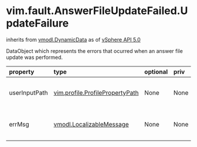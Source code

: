 vim.fault.AnswerFileUpdateFailed.UpdateFailure
==============================================
inherits from [vmodl.DynamicData](docs/vmodl.DynamicData.md)
as of [vSphere API 5.0](vim.version.md#vim.version.version7)


DataObject which represents the errors that ocurred when an  answer file update was performed.

| property | type | optional | priv | desc |
|:---------|:-----|:---------|:-----|:-----|
| userInputPath | [vim.profile.ProfilePropertyPath](vim.profile.ProfilePropertyPath.md "vim.profile.ProfilePropertyPath") | None | None | The user input that has the error |
| errMsg | [vmodl.LocalizableMessage](vmodl.LocalizableMessage.md "vmodl.LocalizableMessage") | None | None | Message which explains the error |


